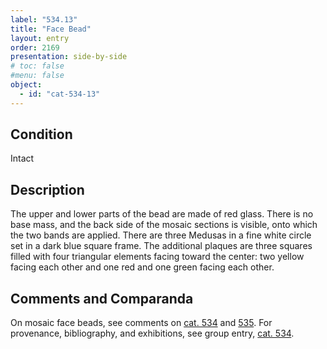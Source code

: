 ```yaml
---
label: "534.13"
title: "Face Bead"
layout: entry
order: 2169
presentation: side-by-side
# toc: false
#menu: false 
object:
  - id: "cat-534-13"
---
```


## Condition

Intact

## Description

The upper and lower parts of the bead are made of red glass. There is no base mass, and the back side of the mosaic sections is visible, onto which the two bands are applied. There are three Medusas in a fine white circle set in a dark blue square frame. The additional plaques are three squares filled with four triangular elements facing toward the center: two yellow facing each other and one red and one green facing each other.

## Comments and Comparanda

On mosaic face beads, see comments on [cat. 534](/catalogue/cat-534/) and [535](/catalogue/cat-535/). For provenance, bibliography, and exhibitions, see group entry, [cat. 534](/catalogue/cat-534/).
